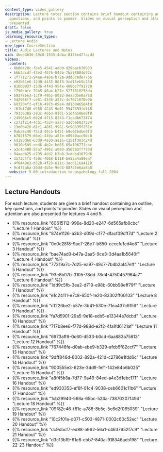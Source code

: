 ```yaml
---
content_type: video_gallery
description: Lecture notes section contains brief handout containing an outline, key
  questions, and points to ponder. Slides on visual perception and attention are also
  presented.
draft: false
is_media_gallery: true
learning_resource_types:
- Lecture Audio
ocw_type: CourseSection
title: Audio Lectures and Notes
uid: 4bea3636-59c8-1935-4dba-8135ed7facd3
videos:
  content:
  - 8b00420c-fbe5-4541-adb0-d29bacb70933
  - b6b2dcdf-43e3-4676-845b-7ba58084d72c
  - 1f771271-94ae-4a8a-b72a-9dd8cade7766
  - e02b61e6-12d8-4435-86f3-3cd13eb5c25d
  - 81bb0937-15d6-4f4d-954e-4886c7f91720
  - f790cbfe-79b5-40ab-b27e-5277610258da
  - b92786e3-1cf9-49b5-8082-0eaad5e0a78d
  - 5d2986f7-ce81-4336-a57c-4c7671670e9b
  - 683204f2-ef1b-497b-89e4-dd13846564fd
  - f61bf748-d268-4243-9d01-5542393fdf18
  - 7933638a-383c-46bd-91d1-51d4a506e8f8
  - 245986c5-662d-4715-8243-f1cadb673f74
  - c272f214-4cb1-4524-aa7c-a2cbab827224
  - 13e8b420-81c1-4861-9981-5c98335f251e
  - 9aba8c40-73cd-40cb-b421-b9e07bdbe9f3
  - b702f579-66e1-449a-a87e-e8930acc9bc0
  - 6d193d60-63d9-4e30-ae16-c251f383c24d
  - 9610e509-ced6-4b2e-bd65-65a196771cbc
  - a3c4b480-55a7-4962-a093-d50393fff70d
  - 94aadb25-e795-4dd2-b7b0-3cddbd1679d6
  - 1573cff1-450c-4068-b118-be52a4a89eaf
  - 4f6449e3-d52b-4f28-811c-3ec8116a4118
  - 9cd77a6a-20d4-4b5e-9ed3-88725e6aa4a0
  website: 9-00-introduction-to-psychology-fall-2004
---
```

## Lecture Handouts

For each lecture, students are given a brief handout containing an outline, key questions, and points to ponder. Slides on visual perception and attention are also presented for lectures 4 and 5.

- {{% resource_link "60615112-996e-8d20-e247-6d565afb9cbc" "Lecture 1 Handout" %}}
- {{% resource_link "874e1126-a3b3-d09d-c177-dfacf09cff7d" "Lecture 2 Handout" %}}
- {{% resource_link "0e0e28f8-9ac7-26e7-b850-cccefe1cd4e8" "Lecture 3 Handout" %}}
- {{% resource_link "bae74ad0-b47a-2aa5-9ce3-3d4aa1b5640f" "Lecture 4 Handout" %}}
- {{% resource_link "77319a7c-7d25-ea97-49c7-7b4b2af47eff" "Lecture 5 Handout" %}}
- {{% resource_link "93e8b07b-3105-78dd-78d4-4750457964a7" "Lecture 6 Handout" %}}
- {{% resource_link "1dd9c5fb-3ea2-d719-e98b-60bb58eff79f" "Lecture 7 Handout" %}}
- {{% resource_link "e1c24111-e7c8-650f-1e20-83302ff60103" "Lecture 8 Handout" %}}
- {{% resource_link "c1226be2-b57e-3b41-530e-71ea437c9f56" "Lecture 9 Handout" %}}
- {{% resource_link "fa7d5901-29a5-9e18-edb5-e13344a7dcbd" "Lecture 10 Handout" %}}
- {{% resource_link "717b8ee6-f77d-988d-e2f2-4fa1fd6121af" "Lecture 11 Handout" %}}
- {{% resource_link "6973aff6-0c60-d533-b0cd-6aa883a75613" "Lecture 12 Handout" %}}
- {{% resource_link "767446fe-d0ab-ebe9-b329-afcb5f82ccf7" "Lecture 13 Handout" %}}
- {{% resource_link "9dff846d-8002-892a-421d-c2786e1fdd6c" "Lecture 14 Handout" %}}
- {{% resource_link "900555e3-623e-3dd9-fef1-142e84b6b025" "Lecture 15 Handout" %}}
- {{% resource_link "a8f45b8a-7d77-9a49-84ed-a4e3d1ebc171" "Lecture 16 Handout" %}}
- {{% resource_link "ed930353-af8f-01c4-9038-ceb6601c11b6" "Lecture 17 Handout" %}}
- {{% resource_link "1cb29940-566a-65bc-524a-73870207149d" "Lecture 18 Handout" %}}
- {{% resource_link "09f82c46-f81e-a786-8b5c-5e6d2f065039" "Lecture 19 Handout" %}}
- {{% resource_link "10c2f01a-d071-c503-4871-0002c60c52ec" "Lecture 20 Handout" %}}
- {{% resource_link "dc9dbcf7-ed88-a962-56a1-c4637652f7c9" "Lecture 21 Handout" %}}
- {{% resource_link "d3c13b19-61e8-cbb7-840a-918346aeb198" "Lecture 22-23 Handout" %}}